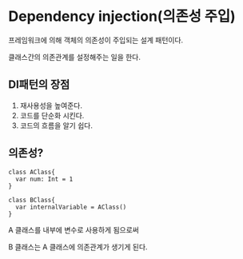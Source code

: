 # Dependency injection(의존성 주입)

프레임워크에 의해 객체의 의존성이 주입되는 설계 패턴이다.

클래스간의 의존관계를 설정해주는 일을 한다.

## DI패턴의 장점
1. 재사용성을 높여준다.
2. 코드를 단순화 시킨다.
3. 코드의 흐름을 알기 쉽다.

## 의존성?

```
class AClass{
  var num: Int = 1
}

class BClass{
  var internalVariable = AClass()
}
```
A 클래스를 내부에 변수로 사용하게 됨으로써

B 클래스는 A 클래스에 의존관계가 생기게 된다.
